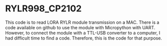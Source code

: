 # RYLR998_CP2102
This code is to read LORA RYLR module transmission on a MAC. There is a code available on github to use the module with Micropython with UART. However, to connect the module with a TTL-USB converter to a computer, I had difficult time to find a code. Therefore, this is the code for that purpose. 
